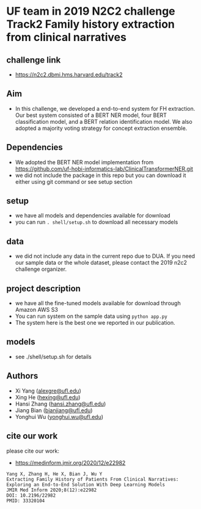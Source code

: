 # UF team in 2019 N2C2 challenge Track2 Family history extraction from clinical narratives

## challenge link
- https://n2c2.dbmi.hms.harvard.edu/track2

## Aim
- In this challenge, we developed a end-to-end system for FH extraction. Our best system consisted of a BERT NER model, four BERT classification model, and a BERT relation identification model.  We also adopted a majority voting strategy for concept extraction ensemble.

## Dependencies
- We adopted the BERT NER model implementation from https://github.com/uf-hobi-informatics-lab/ClinicalTransformerNER.git
- we did not include the package in this repo but you can download it either using git command or see setup section

## setup
- we have all models and dependencies available for download
- you can run ```. shell/setup.sh``` to download all necessary models

## data
- we did not include any data in the current repo due to DUA. If you need our sample data or the whole dataset, please contact the 2019 n2c2 challenge organizer.

## project description
- we have all the fine-tuned models available for download through Amazon AWS S3
- You can run system on the sample data using ```python app.py```
- The system here is the best one we reported in our publication.

## models
- see ./shell/setup.sh for details

## Authors
- Xi Yang (alexgre@ufl.edu)
- Xing He (hexing@ufl.edu)
- Hansi Zhang (hansi.zhang@ufl.edu)
- Jiang Bian (bianjiang@ufl.edu)
- Yonghui Wu (yonghui.wu@ufl.edu)

## cite our work
please cite our work:

- https://medinform.jmir.org/2020/12/e22982
```
Yang X, Zhang H, He X, Bian J, Wu Y
Extracting Family History of Patients From Clinical Narratives: Exploring an End-to-End Solution With Deep Learning Models
JMIR Med Inform 2020;8(12):e22982
DOI: 10.2196/22982
PMID: 33320104
```
